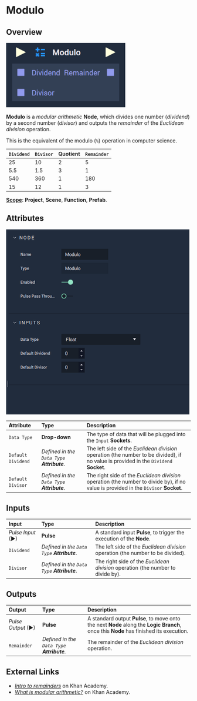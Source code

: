 # Modulo

## Overview

![The Modulo Node.](../../.gitbook/assets/moduloupdatedimage.png)

**Modulo** is a _modular arithmetic_ **Node**, which divides one number \(_dividend_\) by a second number \(_divisor_\) and outputs the _remainder_ of the _Euclidean division_ operation.

This is the equivalent of the modulo \(`%`\) operation in computer science.

| `Dividend` | `Divisor` | Quotient | `Remainder` |
| :--- | :--- | :--- | :--- |
| 25 | 10 | 2 | 5 |
| 5.5 | 1.5 | 3 | 1 |
| 540 | 360 | 1 | 180 |
| 15 | 12 | 1 | 3 |

[**Scope**](../overview.md#scopes): **Project**, **Scene**, **Function**, **Prefab**.

## Attributes

![The Modulo Node Attributes.](../../.gitbook/assets/node-modulo2-attr.png)

| Attribute | Type | Description |
| :--- | :--- | :--- |
| `Data Type` | **Drop-down** | The type of data that will be plugged into the `Input` **Sockets**. |
| `Default Dividend` | _Defined in the `Data Type` **Attribute**_. | The left side of the _Euclidean division_ operation \(the number to be divided\), if no value is provided in the `Dividend` **Socket**. |
| `Default Divisor` | _Defined in the `Data Type` **Attribute**_. | The right side of the _Euclidean division_ operation \(the number to divide by\), if no value is provided in the `Divisor` **Socket**. |

## Inputs

| Input | Type | Description |
| :--- | :--- | :--- |
| _Pulse Input_ \(►\) | **Pulse** | A standard input **Pulse**, to trigger the execution of the **Node**. |
| `Dividend` | _Defined in the `Data Type` **Attribute**_. | The left side of the _Euclidean division_ operation \(the number to be divided\). |
| `Divisor` | _Defined in the `Data Type` **Attribute**_. | The right side of the _Euclidean division_ operation \(the number to divide by\). |

## Outputs

| Output | Type | Description |
| :--- | :--- | :--- |
| _Pulse Output_ \(►\) | **Pulse** | A standard output **Pulse**, to move onto the next **Node** along the **Logic Branch**, once this **Node** has finished its execution. |
| `Remainder` | _Defined in the `Data Type` **Attribute**._ | The remainder of the _Euclidean division_ operation. |

## External Links

* [_Intro to remainders_](https://www.khanacademy.org/math/arithmetic/arith-review-multiply-divide/arith-review-remainders/v/introduction-to-remainders) on Khan Academy.
* [_What is modular arithmetic?_](https://www.khanacademy.org/computing/computer-science/cryptography/modarithmetic/a/what-is-modular-arithmetic) on Khan Academy.

